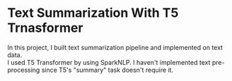 # Text Summarization With T5 Trnasformer
In this project, I built text summarization pipeline and implemented on text data. <br/>
I used T5 Transformer by using SparkNLP. I haven't implemented text pre-processing since T5's "summary" task doesn't require it. 
